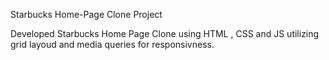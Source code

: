 Starbucks Home-Page Clone Project

Developed Starbucks Home Page Clone using HTML , CSS and JS utilizing grid layoud and media queries for responsivness.